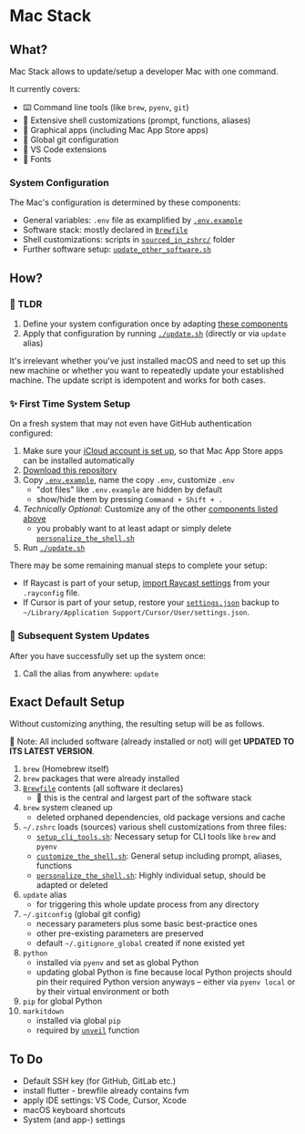 # Mac Stack

## What?

Mac Stack allows to update/setup a developer Mac with one command.

It currently covers:
  * ⌨️ Command line tools (like `brew`, `pyenv`, `git`)
  * 🔧 Extensive shell customizations (prompt, functions, aliases)
  * 🍏 Graphical apps (including Mac App Store apps)
  * 🐙 Global git configuration
  * 🧩 VS Code extensions
  * 📰 Fonts

### System Configuration

The Mac's configuration is determined by these components:
* General variables: `.env` file as examplified by [`.env.example`](.env.example)
* Software stack: mostly declared in [`Brewfile`](Brewfile)
* Shell customizations: scripts in [`sourced_in_zshrc/`](scripts/sourced_in_zshrc) folder
* Further software setup: [`update_other_software.sh`](scripts/update_other_software.sh)

## How?

### 🎯 TLDR

   1. Define your system configuration once by adapting [these components](#system-configuration)
   2. Apply that configuration by running [`./update.sh`](update.sh) (directly or via `update` alias)
   
It's irrelevant whether you've just installed macOS and need to set up this new machine or whether you want to repeatedly update your established machine. The update script is idempotent and works for both cases.

### ✨ First Time System Setup

On a fresh system that may not even have GitHub authentication configured:

1. Make sure your [iCloud account is set up](https://support.apple.com/en-us/102314), so that Mac App Store apps can be installed automatically
2. [Download this repository](https://github.com/codeface-io/mac-stack/archive/refs/heads/master.zip)
3. Copy [`.env.example`](.env.example), name the copy `.env`, customize `.env`
   - "dot files" like `.env.example` are hidden by default
   - show/hide them by pressing `Command + Shift + .`
4. _Technically Optional_: Customize any of the other [components listed above](#system-configuration)
   - you probably want to at least adapt or simply delete [`personalize_the_shell.sh`](scripts/sourced_in_zshrc/personalize_the_shell.sh)
5. Run [`./update.sh`](update.sh)

There may be some remaining manual steps to complete your setup:

* If Raycast is part of your setup, [import Raycast settings](raycast/README.md#setup) from your `.rayconfig` file.
* If Cursor is part of your setup, restore your [`settings.json`](cursor/settings.json) backup to `~/Library/Application Support/Cursor/User/settings.json`.

### 🧼 Subsequent System Updates

After you have successfully set up the system once:

1. Call the alias from anywhere: `update`

## Exact Default Setup

Without customizing anything, the resulting setup will be as follows.

🧼 Note: All included software (already installed or not) will get **UPDATED TO ITS LATEST VERSION**.

1. `brew` (Homebrew itself)
2. `brew` packages that were already installed
3. [`Brewfile`](Brewfile) contents (all software it declares)
   - 🎯 this is the central and largest part of the software stack
4. `brew` system cleaned up
   - deleted orphaned dependencies, old package versions and cache
5. `~/.zshrc` loads (sources) various shell customizations from three files:
   - [`setup_cli_tools.sh`](scripts/sourced_in_zshrc/setup_cli_tools.sh): Necessary setup for CLI tools like `brew` and `pyenv`
   - [`customize_the_shell.sh`](scripts/sourced_in_zshrc/customize_the_shell.sh): General setup including prompt, aliases, functions
   - [`personalize_the_shell.sh`](scripts/sourced_in_zshrc/personalize_the_shell.sh): Highly individual setup, should be adapted or deleted
6. `update` alias
   - for triggering this whole update process from any directory
7. `~/.gitconfig` (global git config)
   - necessary parameters plus some basic best-practice ones
   - other pre-existing parameters are preserved
   - default `~/.gitignore_global` created if none existed yet
8. `python`
   - installed via `pyenv` and set as global Python
   - updating global Python is fine because local Python projects should pin their required Python version anyways – either via `pyenv local` or by their virtual environment or both
9. `pip` for global Python
10. `markitdown`
    - installed via global `pip`
    - required by [`unveil`](scripts/sourced_in_zshrc/customize_the_shell.sh) function

## To Do

* Default SSH key (for GitHub, GitLab etc.)
* install flutter - brewfile already contains fvm
* apply IDE settings: VS Code, Cursor, Xcode
* macOS keyboard shortcuts
* System (and app-) settings